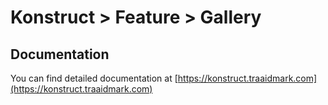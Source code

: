 # Konstruct > Feature > Gallery

## Documentation

You can find detailed documentation at [https://konstruct.traaidmark.com](https://konstruct.traaidmark.com)
